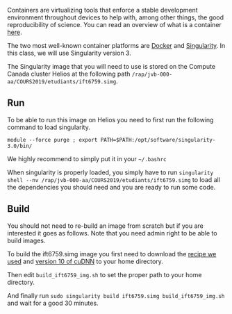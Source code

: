 Containers are virtualizing tools that enforce a stable development environment throughout devices to help with, among other things, the good reproducibility of science. You can read an overview of what is a container [here](https://www.docker.com/resources/what-container).

The two most well-known container platforms are [Docker](https://www.docker.com/) and [Singularity](https://www.sylabs.io/guides/3.0/user-guide/). In this class, we will use Singularity version 3.

The Singularity image that you will need to use is stored on the Compute Canada cluster Helios at the following path `/rap/jvb-000-aa/COURS2019/etudiants/ift6759.simg`.

## Run
To be able to run this image on Helios you need to first run the following command to load singularity.

`module --force purge ; export PATH=$PATH:/opt/software/singularity-3.0/bin/`

We highly recommend to simply put it in your `~/.bashrc`

When singularity is properly loaded, you simply have to run `singularity shell --nv /rap/jvb-000-aa/COURS2019/etudiants/ift6759.simg` to load all the dependencies you should need and you are ready to run some code.

## Build
You should not need to re-build an image from scratch but if you are interested it goes as follows. Note that you need admin right to be able to build images.

To build the ift6759.simg image you first need to download the [recipe we used](https://github.com/mila-udem/ift6759/blob/master/container/build_ift6759_img.sh) and [version 10 of cuDNN](https://developer.nvidia.com/compute/machine-learning/cudnn/secure/v7.4.2/prod/10.0_20181213/cudnn-10.0-linux-x64-v7.4.2.24.tgz) to your home directory.

Then edit `build_ift6759_img.sh` to set the proper path to your home directory.

And finally run `sudo singularity build ift6759.simg build_ift6759_img.sh` and wait for a good 30 minutes.
